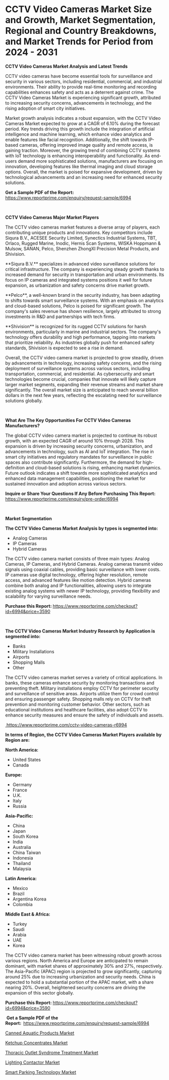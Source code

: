 <p><h1>CCTV Video Cameras Market Size and Growth, Market Segmentation, Regional and Country Breakdowns, and Market Trends for Period from 2024 -  2031</h1></p><p><strong>CCTV Video Cameras Market Analysis and Latest Trends</strong></p>
<p><p>CCTV video cameras have become essential tools for surveillance and security in various sectors, including residential, commercial, and industrial environments. Their ability to provide real-time monitoring and recording capabilities enhances safety and acts as a deterrent against crime. The CCTV Video Cameras Market is experiencing significant growth, attributed to increasing security concerns, advancements in technology, and the rising adoption of smart city initiatives.</p><p>Market growth analysis indicates a robust expansion, with the CCTV Video Cameras Market expected to grow at a CAGR of 6.10% during the forecast period. Key trends driving this growth include the integration of artificial intelligence and machine learning, which enhance video analytics and enable features like facial recognition. Additionally, the shift towards IP-based cameras, offering improved image quality and remote access, is gaining traction. Moreover, the growing trend of combining CCTV systems with IoT technology is enhancing interoperability and functionality. As end-users demand more sophisticated solutions, manufacturers are focusing on innovation, developing features like thermal imaging and cloud storage options. Overall, the market is poised for expansive development, driven by technological advancements and an increasing need for enhanced security solutions.</p></p>
<p><strong>Get a Sample PDF of the Report:&nbsp;</strong> <a href="https://www.reportprime.com/enquiry/request-sample/6994">https://www.reportprime.com/enquiry/request-sample/6994</a></p>
<p>&nbsp;</p>
<p><strong>CCTV Video Cameras Major Market Players</strong></p>
<p><p>The CCTV video cameras market features a diverse array of players, each contributing unique products and innovations. Key competitors include Siqura B.V., ACESEE Security Limited, Synectics Industrial Systems, TBT, Orlaco, Rugged Marine, Inodic, Hernis Scan Systems, WISKA Hoppmann & Mulsow, SANAN, Pelco, Shenzhen ZhongXI Precision Metal Products, and Shivision.</p><p>**Siqura B.V.** specializes in advanced video surveillance solutions for critical infrastructure. The company is experiencing steady growth thanks to increased demand for security in transportation and urban environments. Its focus on IP cameras and integrated systems positions it well for future expansion, as urbanization and safety concerns drive market growth.</p><p>**Pelco**, a well-known brand in the security industry, has been adapting to shifts towards smart surveillance systems. With an emphasis on analytics and cloud-based solutions, Pelco is poised for significant growth. The company's sales revenue has shown resilience, largely attributed to strong investments in R&D and partnerships with tech firms.</p><p>**Shivision** is recognized for its rugged CCTV solutions for harsh environments, particularly in marine and industrial sectors. The company's technology offers durability and high performance, tapping into markets that prioritize reliability. As industries globally push for enhanced safety standards, Shivision is expected to see a rise in demand.</p><p>Overall, the CCTV video camera market is projected to grow steadily, driven by advancements in technology, increasing safety concerns, and the rising deployment of surveillance systems across various sectors, including transportation, commercial, and residential. As cybersecurity and smart technologies become crucial, companies that innovate will likely capture larger market segments, expanding their revenue streams and market share significantly. The overall market size is anticipated to reach several billion dollars in the next few years, reflecting the escalating need for surveillance solutions globally.</p></p>
<p>&nbsp;</p>
<p><strong>What Are The Key Opportunities For CCTV Video Cameras Manufacturers?</strong></p>
<p><p>The global CCTV video camera market is projected to continue its robust growth, with an expected CAGR of around 10% through 2028. This expansion is driven by increasing security concerns, urbanization, and advancements in technology, such as AI and IoT integration. The rise in smart city initiatives and regulatory mandates for surveillance in public spaces also contribute significantly. Furthermore, the demand for high-definition and cloud-based solutions is rising, enhancing market dynamics. Future outlook indicates a shift towards more sophisticated analytics and enhanced data management capabilities, positioning the market for sustained innovation and adoption across various sectors.</p></p>
<p><strong>Inquire or Share Your Questions If Any Before Purchasing This Report:</strong> <a href="https://www.reportprime.com/enquiry/pre-order/6994">https://www.reportprime.com/enquiry/pre-order/6994</a></p>
<p>&nbsp;</p>
<p><strong>Market Segmentation</strong></p>
<p><strong>The CCTV Video Cameras Market Analysis by types is segmented into:</strong></p>
<p><ul><li>Analog Cameras</li><li>IP Cameras</li><li>Hybrid Cameras</li></ul></p>
<p><p>The CCTV video camera market consists of three main types: Analog Cameras, IP Cameras, and Hybrid Cameras. Analog cameras transmit video signals using coaxial cables, providing basic surveillance with lower costs. IP cameras use digital technology, offering higher resolution, remote access, and advanced features like motion detection. Hybrid cameras combine both analog and IP functionalities, allowing users to integrate existing analog systems with newer IP technology, providing flexibility and scalability for varying surveillance needs.</p></p>
<p><strong>Purchase this Report:&nbsp;</strong><a href="https://www.reportprime.com/checkout?id=6994&price=3590">https://www.reportprime.com/checkout?id=6994&price=3590</a></p>
<p>&nbsp;</p>
<p><strong>The CCTV Video Cameras Market Industry Research by Application is segmented into:</strong></p>
<p><ul><li>Banks</li><li>Military Installations</li><li>Airports</li><li>Shopping Malls</li><li>Other</li></ul></p>
<p><p>The CCTV video cameras market serves a variety of critical applications. In banks, these cameras enhance security by monitoring transactions and preventing theft. Military installations employ CCTV for perimeter security and surveillance of sensitive areas. Airports utilize them for crowd control and ensuring passenger safety. Shopping malls rely on CCTV for theft prevention and monitoring customer behavior. Other sectors, such as educational institutions and healthcare facilities, also adopt CCTV to enhance security measures and ensure the safety of individuals and assets.</p></p>
<p><a href="https://www.reportprime.com/cctv-video-cameras-r6994">&nbsp;https://www.reportprime.com/cctv-video-cameras-r6994</a></p>
<p><strong>In terms of Region, the CCTV Video Cameras Market Players available by Region are:</strong></p>
<p>
    <p> <strong> North America: </strong>
        <ul>
            <li>United States</li>
            <li>Canada</li>
        </ul>
        </p> 
    <p> <strong> Europe: </strong>
        <ul>
            <li>Germany</li>
            <li>France</li>
            <li>U.K.</li>
            <li>Italy</li>
            <li>Russia</li>
        </ul>
        </p> 
    <p> <strong> Asia-Pacific: </strong>
        <ul>
            <li>China</li>
            <li>Japan</li>
            <li>South Korea</li>
            <li>India</li>
            <li>Australia</li>
            <li>China Taiwan</li>
            <li>Indonesia</li>
            <li>Thailand</li>
            <li>Malaysia</li>
        </ul>
        </p> 
    <p> <strong> Latin America: </strong>
        <ul>
            <li>Mexico</li>
            <li>Brazil</li>
            <li>Argentina Korea</li>
            <li>Colombia</li>
        </ul>
        </p> 
    <p> <strong> Middle East & Africa: </strong>
        <ul>
            <li>Turkey</li>
            <li>Saudi</li>
            <li>Arabia</li>
            <li>UAE</li>
            <li>Korea</li>
        </ul>
    </p>
    </p>
<p><p>The CCTV video camera market has been witnessing robust growth across various regions. North America and Europe are anticipated to remain dominant, with market shares of approximately 30% and 27%, respectively. The Asia-Pacific (APAC) region is projected to grow significantly, capturing around 25% due to increasing urbanization and security needs. China is expected to hold a substantial portion of the APAC market, with a share nearing 20%. Overall, heightened security concerns are driving the expansion of this sector globally.</p></p>
<p><strong>Purchase this Report: </strong><a href="https://www.reportprime.com/checkout?id=6994&price=3590">https://www.reportprime.com/checkout?id=6994&price=3590</a></p>
<p>&nbsp;<strong>Get a Sample PDF of the Report:&nbsp;&nbsp;</strong><a href="https://www.reportprime.com/enquiry/request-sample/6994">https://www.reportprime.com/enquiry/request-sample/6994</a></p>
<p><strong></strong></p>
<p><p><a href="https://issuu.com/reportprime-2/docs/canned-aquatic-products-market-size_b340507a87fe6c">Canned Aquatic Products Market</a></p><p><a href="https://issuu.com/reportprime-2/docs/ketchup-concentrates-market-size-20_26cddde46b521f">Ketchup Concentrates Market</a></p><p><a href="https://medium.com/@haangelat16/thoracic-outlet-syndrome-treatment-market-outlook-complete-industry-analysis-2024-to-2031-e4514d0bb5df">Thoracic Outlet Syndrome Treatment Market</a></p><p><a href="https://medium.com/@tracey.skinner9085/lighting-contactor-market-a-global-and-regional-analysis-focus-on-end-user-product-and-region-83119cb6778e">Lighting Contactor Market</a></p><p><a href="https://www.linkedin.com/pulse/insights-smart-parking-technology-market-size-which-expanding-ihazc?trackingId=yks7YwdJQcmuply8ckCRlw%3D%3D">Smart Parking Technology Market</a></p></p>